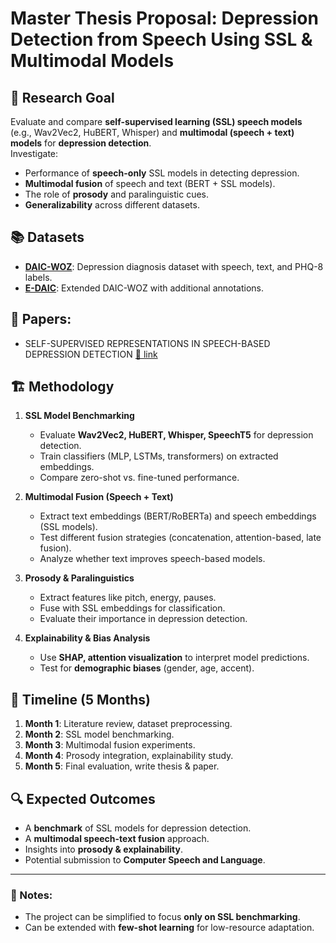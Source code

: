 # Master Thesis Proposal: Depression Detection from Speech Using SSL & Multimodal Models

## 📌 Research Goal
Evaluate and compare **self-supervised learning (SSL) speech models** (e.g., Wav2Vec2, HuBERT, Whisper) and **multimodal (speech + text) models** for **depression detection**.  
Investigate:
- Performance of **speech-only** SSL models in detecting depression.
- **Multimodal fusion** of speech and text (BERT + SSL models).
- The role of **prosody** and paralinguistic cues.
- **Generalizability** across different datasets.

## 📚 Datasets
- **[DAIC-WOZ](https://dcapswoz.ict.usc.edu/)**: Depression diagnosis dataset with speech, text, and PHQ-8 labels.
- **[E-DAIC](https://dcapswoz.ict.usc.edu/extended-daic-database-download/)**: Extended DAIC-WOZ with additional annotations.

## 📎 Papers:
- SELF-SUPERVISED REPRESENTATIONS IN SPEECH-BASED DEPRESSION DETECTION [🔗 link]([https://arxiv.org/pdf/2305.12263)

## 🏗️ Methodology
1. **SSL Model Benchmarking**
   - Evaluate **Wav2Vec2, HuBERT, Whisper, SpeechT5** for depression detection.
   - Train classifiers (MLP, LSTMs, transformers) on extracted embeddings.
   - Compare zero-shot vs. fine-tuned performance.

2. **Multimodal Fusion (Speech + Text)**
   - Extract text embeddings (BERT/RoBERTa) and speech embeddings (SSL models).
   - Test different fusion strategies (concatenation, attention-based, late fusion).
   - Analyze whether text improves speech-based models.

3. **Prosody & Paralinguistics**
   - Extract features like pitch, energy, pauses.
   - Fuse with SSL embeddings for classification.
   - Evaluate their importance in depression detection.

4. **Explainability & Bias Analysis**
   - Use **SHAP, attention visualization** to interpret model predictions.
   - Test for **demographic biases** (gender, age, accent).

## 📅 Timeline (5 Months)
1. **Month 1**: Literature review, dataset preprocessing.
2. **Month 2**: SSL model benchmarking.
3. **Month 3**: Multimodal fusion experiments.
4. **Month 4**: Prosody integration, explainability study.
5. **Month 5**: Final evaluation, write thesis & paper.

## 🔍 Expected Outcomes
- A **benchmark** of SSL models for depression detection.
- A **multimodal speech-text fusion** approach.
- Insights into **prosody & explainability**.
- Potential submission to **Computer Speech and Language**.

---

### **🔹 Notes:**
- The project can be simplified to focus **only on SSL benchmarking**.
- Can be extended with **few-shot learning** for low-resource adaptation.
